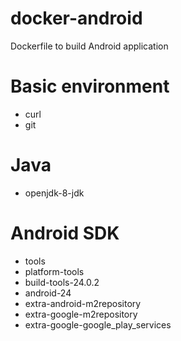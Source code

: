 # docker-android

Dockerfile to build Android application

# Basic environment
- curl
- git

# Java
- openjdk-8-jdk

# Android SDK

- tools
- platform-tools
- build-tools-24.0.2
- android-24
- extra-android-m2repository
- extra-google-m2repository
- extra-google-google_play_services
